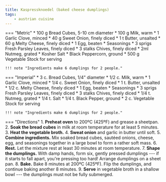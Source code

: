 ```yaml
---
title: Kaspressknoedel (baked cheese dumplings)
tags:
    - austrian cuisine
---
```

=== "Metric"
    * 100 g Bread Cubes, 5-10 cm diameter
    * 100 g Milk, warm
    * 1 Garlic Clove, minced
    * 40 g Sweet Onion, finely diced
    * 1 t Butter, unsalted
    * 60 g Melty Cheese, finely diced
    * 1 Egg, beaten
    * Seasonings
        * 3 sprigs Fresh Parsley Leaves, finely diced
        * 3 stalks Chives, finely diced
        * 2ml Nutmeg, grated
        * Kosher Salt
        * Black Peppercorn, ground
    * 500 g Vegetable Stock for serving

    !!! note "Ingredients make 6 dumplings for 2 people."

=== "Imperial"
    * 3 c. Bread Cubes, 1/4" diameter
    * 1/2 c. Milk, warm
    * 1 Garlic Clove, minced
    * 1/4 c. Sweet Onion, finely diced
    * 1 t. Butter, unsalted
    * 1/2 c. Melty Cheese, finely diced
    * 1 Egg, beaten
    * Seasonings
        * 3 sprigs Fresh Parsley Leaves, finely diced
        * 3 stalks Chives, finely diced
        * 1/4 t. Nutmeg, grated
        * 1/4 t. Salt
        * 1/4 t. Black Pepper, ground
    * 2 c. Vegetable Stock for serving

    !!! note "Ingredients make 6 dumplings for 2 people."

=== "Directions"
    1. **Preheat oven** to 200ºC (425ºF) and grease a sheetpan.
    2. **Soak the bread cubes** in milk at room temperature for at least 5 minutes.
    3. **Heat the vegetable broth.**
    4. **Sweat onion** and garlic in butter until soft.
    5. **Combine ingredients.** Mix soaked bread cubes, sautéed onions, cheese, egg, and seasonings together in a large bowl to form a rather soft mass.
    6. **Rest.** Let the mixture rest at least 30 minutes at room temperature.
    7. **Shape the dumplings.** With damp hands, form six, gently pressed dumplings --- if it starts to fall apart, you're pressing too hard! Arrange dumplings on a sheet pan.
    8. **Bake.**  Bake 8 minutes at 200ºC (425ºF). Flip the dumplings, and continue baking another 8 minutes.
    9. **Serve** in vegetable broth in a shallow bowl --- the dumplings must not be fully submerged.

[^bitterman]:
    {{ cite.bitterman_die_österreichische_küche }}
    86.
[^thack]:
    Hack, Thomas.
[^gutekueche]:
    ["Kaspressknödel."](https://www.gutekueche.at/kaspressknoedel-rezept-2152)
    *Gute Kueche.*
    27 Februar 2015.
[^chefkoch]:
    silvi0400.
    ["Kaspressknödel."](https://www.chefkoch.de/rezepte/366141122128509/Kaspressknoedel.html).
    *Chef Koch.*
    23 Juli 2015.

